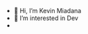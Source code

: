 - 👋 Hi, I’m Kevin Miadana
- 👀 I’m interested in Dev
-

<!---
KevinMiadana/KevinMiadana is a ✨ special ✨ repository because its `README.md` (this file) appears on your GitHub profile.
You can click the Preview link to take a look at your changes.
--->
